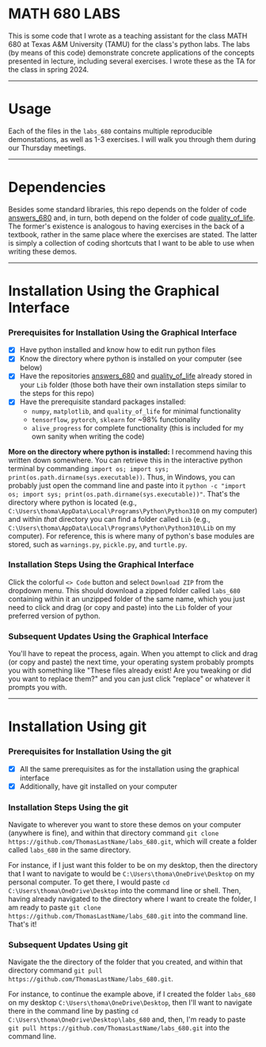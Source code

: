 # MATH 680 LABS
This is some code that I wrote as a teaching assistant for the class MATH 680 at Texas A&amp;M University (TAMU) for the class's python labs. The labs (by means of this code) demonstrate concrete applications of the concepts presented in lecture, including several exercises. I wrote these as the TA for the class in spring 2024.

---

# Usage
Each of the files in the `labs_680` contains multiple reproducible demonstations, as well as 1-3 exercises. I will walk you through them during our Thursday meetings.

---

# Dependencies

Besides some standard libraries, this repo depends on the folder of code [answers_680](https://github.com/ThomasLastName/answers_680) and, in turn, both depend on the folder of code [quality_of_life](https://github.com/ThomasLastName/quality_of_life). The former's existence is analogous to having exercises in the back of a textbook, rather in the same place where the exercises are stated. The latter is simply a collection of coding shortcuts that I want to be able to use when writing these demos.

---

# Installation Using the Graphical Interface

### Prerequisites for Installation Using the Graphical Interface
- [x] Have python installed and know how to edit run python files
- [x] Know the directory where python is installed on your computer (see below)
- [x] Have the repositories [answers_680](https://github.com/ThomasLastName/answers_680) and [quality_of_life](https://github.com/ThomasLastName/quality_of_life) already stored in your `Lib` folder (those both have their own installation steps similar to the steps for this repo)
- [x] Have the prerequisite standard packages installed:
    - `numpy`, `matplotlib`, and `quality_of_life` for minimal functionality
    - `tensorflow`, `pytorch`, `sklearn` for ~98% functionality
    -  `alive_progress` for complete functionality (this is included for my own sanity when writing the code)

**More on the directory where python is installed:** I recommend having this written down somewhere. You can retrieve this in the interactive python terminal by commanding `import os; import sys; print(os.path.dirname(sys.executable))`. Thus, in Windows, you can probably just open the command line and paste into it `python -c "import os; import sys; print(os.path.dirname(sys.executable))"`. That's the directory where python is located (e.g., `C:\Users\thoma\AppData\Local\Programs\Python\Python310` on my computer) and within *that* directory you can find a folder called `Lib` (e.g., `C:\Users\thoma\AppData\Local\Programs\Python\Python310\Lib` on my computer). For reference, this is where many of python's base modules are stored, such as `warnings.py`, `pickle.py`, and `turtle.py`.

### Installation Steps Using the Graphical Interface
Click the colorful `<> Code` button and select `Download ZIP` from the dropdown menu. This should download a zipped folder called `labs_680` containing within it an unzipped folder of the same name, which you just need to click and drag (or copy and paste) into the `Lib` folder of your preferred version of python.

### Subsequent Updates Using the Graphical Interface
You'll have to repeat the process, again. When you attempt to click and drag (or copy and paste) the next time, your operating system probably prompts you with something like "These files already exist! Are you tweaking or did you want to replace them?" and you can just click "replace" or whatever it prompts you with.

---

# Installation Using git

### Prerequisites for Installation Using the git
- [x] All the same prerequisites as for the installation using the graphical interface
- [x] Additionally, have git installed on your computer

### Installation Steps Using the git
Navigate to wherever you want to store these demos on your computer (anywhere is fine), and within that directory command `git clone https://github.com/ThomasLastName/labs_680.git`, which will create a folder called `labs_680` in the same directory.

For instance, if I just want this folder to be on my desktop, then the directory that I want to navigate to would be `C:\Users\thoma\OneDrive\Desktop` on my personal computer. To get there, I would paste `cd C:\Users\thoma\OneDrive\Desktop` into the command line or shell. Then, having already navigated to the directory where I want to create the folder, I am ready to paste `git clone https://github.com/ThomasLastName/labs_680.git` into the command line. That's it!

### Subsequent Updates Using git
Navigate the the directory of the folder that you created, and within that directory command `git pull https://github.com/ThomasLastName/labs_680.git`.

For instance, to continue the example above, if I created the folder `labs_680` on my desktop `C:\Users\thoma\OneDrive\Desktop`, then I'll want to navigate there in the command line by pasting `cd C:\Users\thoma\OneDrive\Desktop\labs_680` and, then, I'm ready to paste `git pull https://github.com/ThomasLastName/labs_680.git` into the command line.
